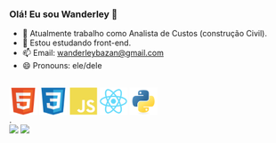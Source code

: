 ### Olá! Eu sou Wanderley 👋

- 🔭 Atualmente trabalho como Analista de Custos (construção Civil).
- 🌱 Estou estudando front-end.
- 📫 Email: wanderleybazan@gmail.com
- 😄 Pronouns: ele/dele
<div style="display: inline_block"><br>
  <img align="center" alt="Wanderley-HTML" height="50" width="50" src="https://raw.githubusercontent.com/devicons/devicon/master/icons/html5/html5-original.svg">
  <img align="center" alt="Wanderley-CSS" height="50" width="50" src="https://raw.githubusercontent.com/devicons/devicon/master/icons/css3/css3-original.svg">
  <img align="center" alt="Wanderley-Js" height="50" width="50" src="https://raw.githubusercontent.com/devicons/devicon/master/icons/javascript/javascript-plain.svg">
  <img align="center" alt="Wanderley-React" height="50" width="50" src="https://raw.githubusercontent.com/devicons/devicon/master/icons/react/react-original.svg">
  <img align="center" alt="Wanderley-Python" height="50" width="50" src="https://raw.githubusercontent.com/devicons/devicon/master/icons/python/python-original.svg".>
</div>
.

<div> 
  <a href = "mailto:wanderleybazan@gmail.com"><img src="https://img.shields.io/badge/-Gmail-%23333?style=for-the-badge&logo=gmail&logoColor=white" target="_blank"></a>
  <a href="https://www.linkedin.com/in/wanderley-bazan" target="_blank"><img src="https://img.shields.io/badge/-LinkedIn-%230077B5?style=for-the-badge&logo=linkedin&logoColor=white" target="_blank"></a> 
</div>


